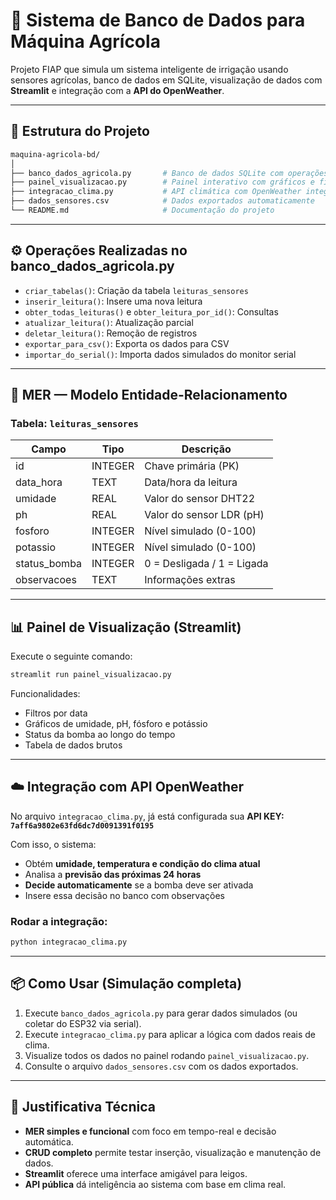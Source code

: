 # 🌱 Sistema de Banco de Dados para Máquina Agrícola

Projeto FIAP que simula um sistema inteligente de irrigação usando sensores agrícolas, banco de dados em SQLite, visualização de dados com **Streamlit** e integração com a **API do OpenWeather**.

---

## 📁 Estrutura do Projeto

```bash
maquina-agricola-bd/
│
├── banco_dados_agricola.py       # Banco de dados SQLite com operações CRUD
├── painel_visualizacao.py        # Painel interativo com gráficos e filtros
├── integracao_clima.py           # API climática com OpenWeather integrada
├── dados_sensores.csv            # Dados exportados automaticamente
└── README.md                     # Documentação do projeto
```

---

## ⚙️ Operações Realizadas no banco_dados_agricola.py

- `criar_tabelas()`: Criação da tabela `leituras_sensores`
- `inserir_leitura()`: Insere uma nova leitura
- `obter_todas_leituras()` e `obter_leitura_por_id()`: Consultas
- `atualizar_leitura()`: Atualização parcial
- `deletar_leitura()`: Remoção de registros
- `exportar_para_csv()`: Exporta os dados para CSV
- `importar_do_serial()`: Importa dados simulados do monitor serial

---

## 🧬 MER — Modelo Entidade-Relacionamento

### Tabela: `leituras_sensores`

| Campo         | Tipo     | Descrição                         |
|---------------|----------|-----------------------------------|
| id            | INTEGER  | Chave primária (PK)               |
| data_hora     | TEXT     | Data/hora da leitura              |
| umidade       | REAL     | Valor do sensor DHT22             |
| ph            | REAL     | Valor do sensor LDR (pH)          |
| fosforo       | INTEGER  | Nível simulado (0-100)            |
| potassio      | INTEGER  | Nível simulado (0-100)            |
| status_bomba  | INTEGER  | 0 = Desligada / 1 = Ligada        |
| observacoes   | TEXT     | Informações extras                |

---

## 📊 Painel de Visualização (Streamlit)

Execute o seguinte comando:

```bash
streamlit run painel_visualizacao.py
```

Funcionalidades:
- Filtros por data
- Gráficos de umidade, pH, fósforo e potássio
- Status da bomba ao longo do tempo
- Tabela de dados brutos

---

## ☁️ Integração com API OpenWeather

No arquivo `integracao_clima.py`, já está configurada sua **API KEY: `7aff6a9802e63fd6dc7d0091391f0195`**

Com isso, o sistema:
- Obtém **umidade, temperatura e condição do clima atual**
- Analisa a **previsão das próximas 24 horas**
- **Decide automaticamente** se a bomba deve ser ativada
- Insere essa decisão no banco com observações

### Rodar a integração:

```bash
python integracao_clima.py
```

---

## 📦 Como Usar (Simulação completa)

1. Execute `banco_dados_agricola.py` para gerar dados simulados (ou coletar do ESP32 via serial).
2. Execute `integracao_clima.py` para aplicar a lógica com dados reais de clima.
3. Visualize todos os dados no painel rodando `painel_visualizacao.py`.
4. Consulte o arquivo `dados_sensores.csv` com os dados exportados.

---

## 🧠 Justificativa Técnica

- **MER simples e funcional** com foco em tempo-real e decisão automática.
- **CRUD completo** permite testar inserção, visualização e manutenção de dados.
- **Streamlit** oferece uma interface amigável para leigos.
- **API pública** dá inteligência ao sistema com base em clima real.

